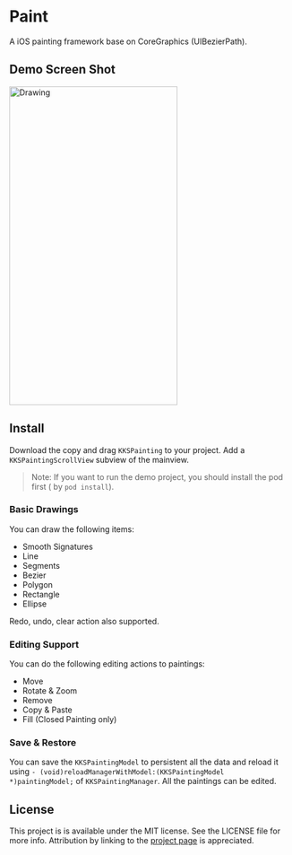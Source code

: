 # Paint

A iOS painting framework base on CoreGraphics (UIBezierPath).

## Demo Screen Shot

<img src="https://github.com/kukushi/Paint/blob/master/ScreenShoot/Screen%20shot%201.png?raw=true" alt="Drawing" style="width: 300px; height: 568px;"/>

## Install

Download the copy and drag `KKSPainting` to your project. Add a `KKSPaintingScrollView` subview  of the mainview.

> Note: If you want to run the demo project, you should install the pod first ( by `pod install`).

### Basic Drawings

You can draw the following items:

* Smooth Signatures
* Line
* Segments
* Bezier
* Polygon
* Rectangle
* Ellipse

Redo, undo, clear  action also supported.

### Editing Support

You can do the following editing actions to paintings:

* Move
* Rotate & Zoom
* Remove
* Copy & Paste
* Fill (Closed Painting only)

### Save & Restore

You can save the `KKSPaintingModel` to persistent all the data and reload it using `- (void)reloadManagerWithModel:(KKSPaintingModel *)paintingModel;` of `KKSPaintingManager`. All the paintings can be edited.

## License

This project is is available under the MIT license. See the LICENSE file for more info. Attribution by linking to the [project page](https://github.com/kukushi/Paint) is appreciated.